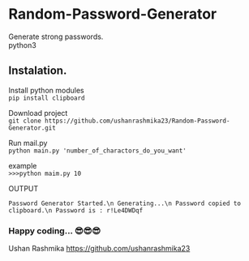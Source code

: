 # Random-Password-Generator
Generate strong passwords.<br>
python3
## Instalation.

Install python modules <br>
`pip install clipboard`

Download project <br>
`git clone https://github.com/ushanrashmika23/Random-Password-Generator.git`

Run mail.py <br>
`python main.py 'number_of_charactors_do_you_want'`

example <br>
`>>>python maim.py 10`

OUTPUT

`Password Generator Started.\n
Generating...\n
Password copied to clipboard.\n
Password is : r!Le4DWDqf `

### Happy coding... 😎😎😎
Ushan Rashmika
https://github.com/ushanrashmika23

